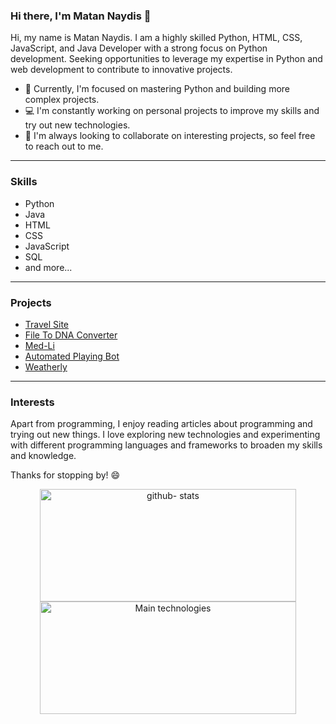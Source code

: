 ### Hi there, I'm Matan Naydis 👋

Hi, my name is Matan Naydis. I am a highly skilled Python, HTML, CSS, JavaScript, and Java Developer with a strong focus on Python development. Seeking opportunities to leverage my expertise in Python and web development to contribute to innovative projects.

- 🌱 Currently, I'm focused on mastering Python and building more complex projects.
- 💻 I'm constantly working on personal projects to improve my skills and try out new technologies.
- 🤝 I'm always looking to collaborate on interesting projects, so feel free to reach out to me.

---

### Skills

- Python
- Java
- HTML
- CSS
- JavaScript
- SQL
- and more...

---

### Projects

- [Travel Site](https://github.com/matan15/travelSite)
- [File To DNA Converter](https://github.com/matan15/File-To-DNA)
- [Med-Li](https://github.com/matan15/Med-Li)
- [Automated Playing Bot](https://github.com/matan15/automated-game-playing-bot)
- [Weatherly](https://github.com/matan15/Weatherly)

---

### Interests

Apart from programming, I enjoy reading articles about programming and trying out new things. I love exploring new technologies and experimenting with different programming languages and frameworks to broaden my skills and knowledge.

Thanks for stopping by! 😄

<p align="center">
<a href="https://github.com/matan15">
  <img height="180em" width="410em" src="https://github-readme-stats-eight-theta.vercel.app/api?username=matan15&show_icons=true&theme=buefy&include_all_commits=true&count_private=true" alt="github- stats"/>
  <img height="180em" width="410em" src="https://github-readme-stats-eight-theta.vercel.app/api/top-langs/?username=matan15&layout=compact&langs_count=8&theme=buefy" alt="Main technologies"/>
</a>
</p>
